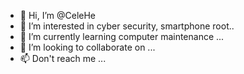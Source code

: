 - 👋 Hi, I’m @CeleHe
- 👀 I’m interested in cyber security, smartphone root..
- 🌱 I’m currently learning computer maintenance ...
- 💞️ I’m looking to collaborate on ...
- 📫 Don't reach me  ...

<!---
CeleHe/CeleHe is a ✨ special ✨ repository because its `README.md` (this file) appears on your GitHub profile.
You can click the Preview link to take a look at your changes.
--->
